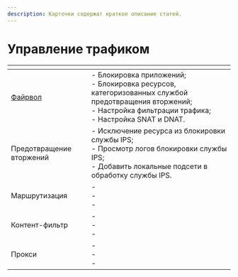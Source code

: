 ```yaml
---
description: Карточки содержат краткое описание статей.
---
```


# Управление трафиком

<table data-card-size="large" data-view="cards"><thead><tr><th></th><th></th></tr></thead><tbody><tr><td><a href="fairvol.md">Файрвол</a></td><td>- Блокировка приложений;<br>- Блокировка ресурсов, категоризованных службой предотвращения вторжений;<br>- Настройка фильтрации трафика;<br>- Настройка SNAT и DNAT.</td></tr><tr><td>Предотвращение вторжений</td><td>- Исключение ресурса из блокировки службы IPS;<br>- Просмотр логов блокировки службы IPS;<br>- Добавить локальные подсети в обработку службы IPS.</td></tr><tr><td>Маршрутизация</td><td>- <br>- <br>- </td></tr><tr><td>Контент-фильтр</td><td>- <br>- <br>- </td></tr><tr><td>Прокси</td><td>- <br>- <br>- </td></tr></tbody></table>
